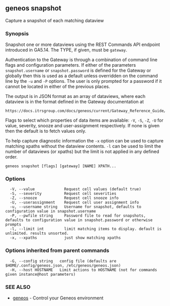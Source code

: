 ## geneos snapshot

Capture a snapshot of each matching dataview

### Synopsis


Snapshot one or more dataviews using the REST Commands API endpoint
introduced in GA5.14. The TYPE, if given, must be `gateway`.

Authentication to the Gateway is through a combination of command
line flags and configuration parameters. If either of the parameters
`snapshot.username` or `snapshot.password` is defined for the Gateway
or globally then this is used as a default unless overridden on the
command line by the `-u` and `-P` options. The user is only prompted
for a password if it cannot be located in either of the previous
places.

The output is in JSON format as an array of dataviews, where each
dataview is in the format defined in the Gateway documentation at

	https://docs.itrsgroup.com/docs/geneos/current/Gateway_Reference_Guide/geneos_commands_tr.html#fetch_dataviews

Flags to select which properties of data items are available: `-V`,
`-S`, `-Z`, `-U` for value, severity, snooze and user-assignment
respectively. If none is given then the default is to fetch values
only.

To help capture diagnostic information the `-x` option can be used to
capture matching xpaths without the dataview contents. `-l` can be
used to limit the number of dataviews (or xpaths) but the limit is
not applied in any defined order.


```
geneos snapshot [flags] [gateway] [NAME] XPATH...
```

### Options

```
  -V, --value             Request cell values (default true)
  -S, --severity          Request cell severities
  -Z, --snooze            Request cell snooze info
  -U, --userassignment    Request cell user assignment info
  -u, --username string   Username for snapshot, defaults to configuration value in snapshot.username
  -P, --pwfile string     Password file to read for snapshots, defaults to configuration value in snapshot.password or otherwise prompts
  -l, --limit int         limit matching items to display. default is unlimited. results unsorted.
  -x, --xpaths            just show matching xpaths
```

### Options inherited from parent commands

```
  -G, --config string   config file (defaults are $HOME/.config/geneos.json, /etc/geneos/geneos.json)
  -H, --host HOSTNAME   Limit actions to HOSTNAME (not for commands given instance@host parameters)
```

### SEE ALSO

* [geneos](geneos.md)	 - Control your Geneos environment

